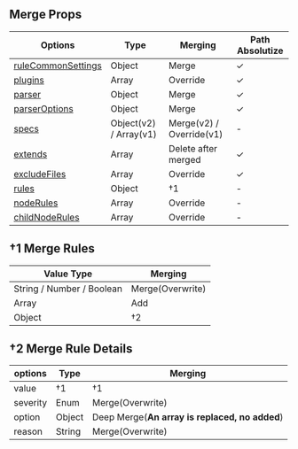 ## Merge Props

| Options                                                                       | Type                   | Merging                  | Path Absolutize |
| ----------------------------------------------------------------------------- | ---------------------- | ------------------------ | --------------- |
| [ruleCommonSettings](https://markuplint.dev/configuration#ruleCommonSettings) | Object                 | Merge                    | ✓               |
| [plugins](https://markuplint.dev/configuration#plugins)                       | Array                  | Override                 | ✓               |
| [parser](https://markuplint.dev/configuration#parser)                         | Object                 | Merge                    | ✓               |
| [parserOptions](https://markuplint.dev/configuration#parserOptions)           | Object                 | Merge                    | ✓               |
| [specs](https://markuplint.dev/configuration#specs)                           | Object(v2) / Array(v1) | Merge(v2) / Override(v1) | -               |
| [extends](https://markuplint.dev/configuration#extends)                       | Array                  | Delete after merged      | ✓               |
| [excludeFiles](https://markuplint.dev/configuration#excludeFiles)             | Array                  | Override                 | ✓               |
| [rules](https://markuplint.dev/configuration#rules)                           | Object                 | †1                       | -               |
| [nodeRules](https://markuplint.dev/configuration#nodeRules)                   | Array                  | Override                 | -               |
| [childNodeRules](https://markuplint.dev/configuration#childNodeRules)         | Array                  | Override                 | -               |

## †1 Merge Rules

| Value Type                | Merging          |
| ------------------------- | ---------------- |
| String / Number / Boolean | Merge(Overwrite) |
| Array                     | Add              |
| Object                    | †2               |

## †2 Merge Rule Details

| options  | Type   | Merging                                        |
| -------- | ------ | ---------------------------------------------- |
| value    | †1     | †1                                             |
| severity | Enum   | Merge(Overwrite)                               |
| option   | Object | Deep Merge(**An array is replaced, no added**) |
| reason   | String | Merge(Overwrite)                               |

